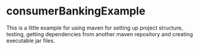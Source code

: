 consumerBankingExample
======================

This is a little example for using maven for setting up project structure, testing, getting dependencies from another maven repository and creating executable jar files.
